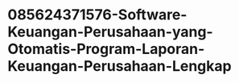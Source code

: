 # 085624371576-Software-Keuangan-Perusahaan-yang-Otomatis-Program-Laporan-Keuangan-Perusahaan-Lengkap